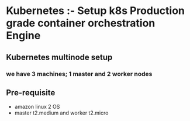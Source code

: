 # Kubernetes :- Setup k8s Production grade container orchestration Engine
## Kubernetes multinode setup
### we have 3 machines; 1 master and 2 worker nodes
## Pre-requisite
+   amazon linux 2 OS
+   master t2.medium and worker t2.micro
